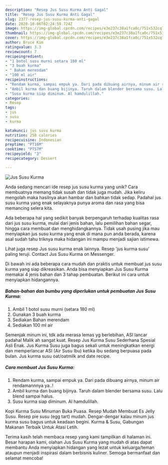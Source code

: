 ```yaml
---
description: "Resep Jus Susu Kurma Anti Gagal"
title: "Resep Jus Susu Kurma Anti Gagal"
slug: 2377-resep-jus-susu-kurma-anti-gagal
date: 2020-10-06T02:24:59.724Z
image: https://img-global.cpcdn.com/recipes/e3e237c38a1fca0c/751x532cq70/jus-susu-kurma-foto-resep-utama.jpg
thumbnail: https://img-global.cpcdn.com/recipes/e3e237c38a1fca0c/751x532cq70/jus-susu-kurma-foto-resep-utama.jpg
cover: https://img-global.cpcdn.com/recipes/e3e237c38a1fca0c/751x532cq70/jus-susu-kurma-foto-resep-utama.jpg
author: Bruce Kim
ratingvalue: 3.3
reviewcount: 7
recipeingredient:
- "1 botol susu murni setara 180 ml"
- "3 buah kurma"
- " Bahan merendam"
- "100 ml air"
recipeinstructions:
- "Rendam kurma, sampai empuk ya. Dari pada dibuang airnya, minum air rendamannnya ya..!"
- "Ambil kurma dan buang bijinya. Taruh dalam blender bersama susu. Lalu blend sampai halus."
- "Susu kurma siap diminum. Al hamdulillah."
categories:
- Resep
tags:
- jus
- susu
- kurma

katakunci: jus susu kurma 
nutrition: 258 calories
recipecuisine: Indonesian
preptime: "PT16M"
cooktime: "PT57M"
recipeyield: "3"
recipecategory: Dessert

---
```



![Jus Susu Kurma](https://img-global.cpcdn.com/recipes/e3e237c38a1fca0c/751x532cq70/jus-susu-kurma-foto-resep-utama.jpg)

Anda sedang mencari ide resep jus susu kurma yang unik? Cara membuatnya memang tidak susah dan tidak juga mudah. Jika keliru mengolah maka hasilnya akan hambar dan bahkan tidak sedap. Padahal jus susu kurma yang enak selayaknya punya aroma dan rasa yang bisa memancing selera kita.

Ada beberapa hal yang sedikit banyak berpengaruh terhadap kualitas rasa dari jus susu kurma, mulai dari jenis bahan, lalu pemilihan bahan segar, hingga cara membuat dan menghidangkannya. Tidak usah pusing jika mau menyiapkan jus susu kurma yang enak di mana pun anda berada, karena asal sudah tahu triknya maka hidangan ini mampu menjadi sajian istimewa.

Lihat juga resep Jus susu kurma enak lainnya. Resep &#39;jus kurma susu&#39; paling teruji. Contact Jus Susu Kurma on Messenger.


Di bawah ini ada beberapa cara mudah dan praktis untuk membuat jus susu kurma yang siap dikreasikan. Anda bisa menyiapkan Jus Susu Kurma memakai 4 jenis bahan dan 3 tahap pembuatan. Berikut ini cara untuk menyiapkan hidangannya.

<!--inarticleads1-->

##### Bahan-bahan dan bumbu yang diperlukan untuk pembuatan Jus Susu Kurma:

1. Ambil 1 botol susu murni (setara 180 ml)
1. Gunakan 3 buah kurma
1. Sediakan  Bahan merendam
1. Sediakan 100 ml air


Semenjak minum ini, tdk ada merasa lemas yg berlebihan, ASI lancar padahal Malik ah sangat kuat. Resep Jus Kurma Susu Sederhana Spesial Asli Enak. Jus Kurma Susu juga bagus sekali untuk meningkatkan energi dan memperlancar ASI (Air Susu Ibu) ketika ibu sedang berpuasa pada bulan. Jus kurma susu oat/oatmilk and date recipe. 

<!--inarticleads2-->

##### Cara membuat Jus Susu Kurma:

1. Rendam kurma, sampai empuk ya. Dari pada dibuang airnya, minum air rendamannnya ya..!
1. Ambil kurma dan buang bijinya. Taruh dalam blender bersama susu. Lalu blend sampai halus.
1. Susu kurma siap diminum. Al hamdulillah.


Kopi Kurma Susu Minuman Buka Puasa. Resep Mudah Membuat Es Jelly Susu. Resep pie susu (egg tart) mudah. Dengar-dengar kalau minum jus kurma susu bagus untuk keadaan begini. Kurma &amp; Susu, Gabungan Makanan Terbaik Untuk Atasi Letih. 

Terima kasih telah membaca resep yang kami tampilkan di halaman ini. Besar harapan kami, olahan Jus Susu Kurma yang mudah di atas dapat membantu Anda menyiapkan hidangan yang lezat untuk keluarga/teman ataupun menjadi inspirasi dalam berbisnis kuliner. Semoga bermanfaat dan selamat mencoba!
